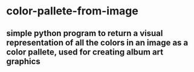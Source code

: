 # color-pallete-from-image

## simple python program to return a visual representation of all the colors in an image as a color pallete, used for creating album art graphics
